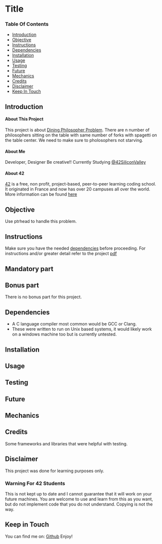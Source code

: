# Title

### Table Of Contents
* [Introduction](#introduction)
* [Objective](#objective)
* [Instructions](#instructions)
* [Dependencies](#dependencies)
* [Installation](#installation)
* [Usage](#usage)
* [Testing](#testing) 
* [Future](#future)
* [Mechanics](#mechanics)
* [Credits](#credits)
* [Disclaimer](#disclaimer)
* [Keep In Touch](#keep-in-touch)

## Introduction  

#### About This Project
This project is about [Dining Philosopher Problem]. There are n number of philosophers sitting on the table with same number of forks with spagetti on the table center. We need to make sure to pholosophers not starving. 

#### About Me
Developer, Designer Be creative!! Currently Studying [@42SiliconValley][42]

#### About 42  
[42][42] is a free, non profit, project-based, peer-to-peer learning coding school. It originated in France and now has over 20 campuses all over the world. More information can be found [here][42] 

## Objective 
Use ptrhead to handle this problem.

## Instructions
Make sure you have the needed [dependencies](#dependencies) before proceeding.
For instructions and/or greater detail refer to the project [pdf][pdf]
## Mandatory part

## Bonus part
There is no bonus part for this project.

## Dependencies  
* A C language compiler most common would be GCC or Clang.
* These were written to run on Unix based systems, it would likely work on a windows machine too but is currently untested. 

## Installation 

## Usage  

## Testing  

## Future 

## Mechanics  

## Credits  

Some frameworks and libraries that were helpful with testing.   

## Disclaimer

This project was done for learning purposes only.

### Warning For 42 Students

This is not kept up to date and I cannot guarantee that it will work on your future machines. You are welcome to use and learn from this as you want, but do not implement code that you do not understand. Copying is not the way. 

## Keep in Touch

You can find me on:
[Github][movingfinger]
Enjoy!

[42]: http://42.us.org "42 USA"
[pdf]: pdf

[movingfinger]: https://github.com/movingfinger
[Dining Philosopher Problem]: https://en.wikipedia.org/wiki/Dining_philosophers_problem
